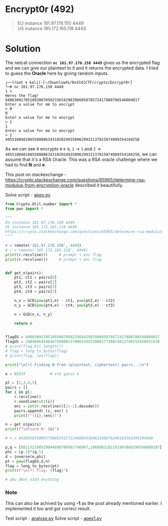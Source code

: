 # Encrypt0r (492)
> EU instance 161.97.176.150 4449   <br>
> US instance 185.172.165.118 4449  <br>

# Solution
The netcat connection **`nc 161.97.176.150 4449`** gives us the encrypted flag and we can give our plaintext to it and it returns the encrypted data.
I tried to guess the **Oracle** here by giving random inputs.

```console
┌──(root 🌀 kali)-[~/Downloads/0x4141CTF/crypto/Encrypt0r]
└─# nc 161.97.176.150 4449                                                                                                                                                               1 ⨯
Heres the flag!
848630917051893087050233654298398605870572417880786546004017
Enter a value for me to encrypt
> 0
0
Enter a value for me to encrypt
> 1
1
Enter a value for me to encrypt
> 2
405518048190558088634310202493589629933137815074909354184258
```

As we can see it encrypts `0`-> `0`, `1` -> `1` and `2` -> `405518048190558088634310202493589629933137815074909354184258`, we can assume that it's a RSA Oracle.
This was a RSA oracle challenge where we had to find **N** and **e**. 

This post on stackexchange - https://crypto.stackexchange.com/questions/65965/determine-rsa-modulus-from-encryption-oracle described it beautifully.

Solve script - [apex.py](apex.py)
```py
from Crypto.Util.number import *
from pwn import *

"""
EU instance 161.97.176.150 4449
US instance 185.172.165.118 4449
https://crypto.stackexchange.com/questions/65965/determine-rsa-modulus-from-encryption-oracle
"""

r = remote('161.97.176.150', 4449)
# r = remote('185.172.165.118', 4449)
print(r.recvline()) 	# prompt + enc flag
print(r.recvline()) 	# prompt + enc flag


def get_n(pairs):
	pt1, ct1 = pairs[0]
	pt2, ct2 = pairs[1]
	pt3, ct3 = pairs[2]
	pt4, ct4 = pairs[3]

	n_x = GCD(pow(pt1,e) - ct1, pow(pt2,e) - ct2)
	n_y = GCD(pow(pt4,e) - ct4, pow(pt3,e) - ct3)

	n = GCD(n_x, n_y)
	
	return n


flagEU = 848630917051893087050233654298398605870572417880786546004017
flagUS = 248460643464675800653780615843208617730874812788255456931910
# print(flag.bit_length())
# flag = long_to_bytes(flag)
# print(flag, len(flag))

print("\n[+] Finding N from (plaintext, ciphertext) pairs...\n")

e = 65537			# std guess e

pl = [2,3,4,5]
pairs = []
for i in pl:
	r.recvline()
	r.sendline(str(i))
	enc = int(r.recvline()[2:-1].decode())
	pairs.append( (i, enc) )
	print(f"({i},{enc})")

n = get_n(pairs)
print(f"\nFound N: {n}")

# n = 943005855809379805541572246085636463198876208104363395594609

p,q = [882152190529044698706991746907,1068983182191997868299760689187]
phi = (p-1)*(q-1)
d = inverse(e,phi)
pt = pow(flagEU,d,n)
flag = long_to_bytes(pt)
print(f"\n[+] Flag: {flag}")

# y0u_d0nt_n33d_4nyth1ng
```

### Note
This can also be achived by using **-1** as the post already mentioned earlier. I implemented it too and got correct result.

Test script - [analyse.py](analyse.py)
Solve script - [apex1.py](apex.py)

